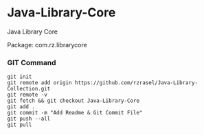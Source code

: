 # Java-Library-Core
Java Library Core

Package: com.rz.librarycore

### GIT Command
```git_command
git init
git remote add origin https://github.com/rzrasel/Java-Library-Collection.git
git remote -v
git fetch && git checkout Java-Library-Core
git add .
git commit -m "Add Readme & Git Commit File"
git push --all
git pull
```